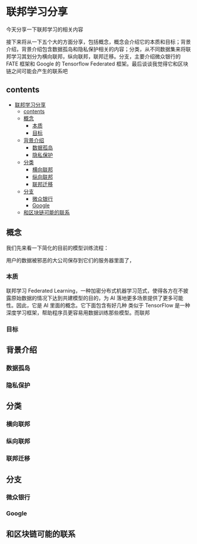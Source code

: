 # 联邦学习分享

今天分享一下联邦学习的相关内容

接下来将从一下五个大的方面分享，包括概念，概念会介绍它的本质和目标；背景介绍，背景介绍包含数据孤岛和隐私保护相关的内容；分类，从不同数据集来将联邦学习其划分为横向联邦，纵向联邦，联邦迁移。分支，主要介绍微众银行的 FATE 框架和 Google 的 Tensorflow Federated 框架。最后谈谈我觉得它和区块链之间可能会产生的联系吧

## contents
- [联邦学习分享](#%e8%81%94%e9%82%a6%e5%ad%a6%e4%b9%a0%e5%88%86%e4%ba%ab)
  - [contents](#contents)
  - [概念](#%e6%a6%82%e5%bf%b5)
    - [本质](#%e6%9c%ac%e8%b4%a8)
    - [目标](#%e7%9b%ae%e6%a0%87)
  - [背景介绍](#%e8%83%8c%e6%99%af%e4%bb%8b%e7%bb%8d)
    - [数据孤岛](#%e6%95%b0%e6%8d%ae%e5%ad%a4%e5%b2%9b)
    - [隐私保护](#%e9%9a%90%e7%a7%81%e4%bf%9d%e6%8a%a4)
  - [分类](#%e5%88%86%e7%b1%bb)
    - [横向联邦](#%e6%a8%aa%e5%90%91%e8%81%94%e9%82%a6)
    - [纵向联邦](#%e7%ba%b5%e5%90%91%e8%81%94%e9%82%a6)
    - [联邦迁移](#%e8%81%94%e9%82%a6%e8%bf%81%e7%a7%bb)
  - [分支](#%e5%88%86%e6%94%af)
    - [微众银行](#%e5%be%ae%e4%bc%97%e9%93%b6%e8%a1%8c)
    - [Google](#google)
  - [和区块链可能的联系](#%e5%92%8c%e5%8c%ba%e5%9d%97%e9%93%be%e5%8f%af%e8%83%bd%e7%9a%84%e8%81%94%e7%b3%bb)



## 概念

我们先来看一下简化的目前的模型训练流程：

用户的数据被邪恶的大公司保存到它们的服务器里面了，

### 本质
联邦学习 Federated Learning，一种加密分布式机器学习范式，使得各方在不披露原始数据的情况下达到共建模型的目的，为 AI 落地更多场景提供了更多可能性。因此，它是 AI 里面的概念。它下面包含有好几种 类似于 TensorFlow 是一种深度学习框架，帮助程序员更容易用数据训练那些模型。而联邦


### 目标


## 背景介绍

### 数据孤岛

### 隐私保护


## 分类

### 横向联邦

### 纵向联邦

### 联邦迁移


## 分支

### 微众银行

### Google 

## 和区块链可能的联系


